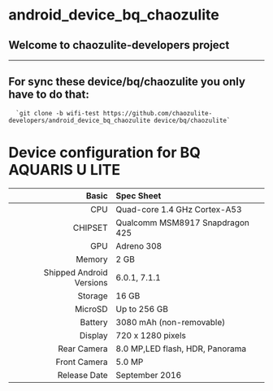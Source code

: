 # android_device_bq_chaozulite
## Welcome to chaozulite-developers project
**************************************************************************************
## For sync these device/bq/chaozulite you only have to do that:
```
  `git clone -b wifi-test https://github.com/chaozulite-developers/android_device_bq_chaozulite device/bq/chaozulite`
```

Device configuration for BQ AQUARIS U LITE
===========================================

Basic   | Spec Sheet
-------:|:-------------------------
CPU     | Quad-core 1.4 GHz Cortex-A53
CHIPSET | Qualcomm MSM8917 Snapdragon 425
GPU     | Adreno 308
Memory  | 2 GB
Shipped Android Versions | 6.0.1, 7.1.1
Storage | 16 GB
MicroSD | Up to 256 GB
Battery | 3080 mAh (non-removable)
Display | 720 x 1280 pixels
Rear Camera  | 8.0 MP,LED flash, HDR, Panorama
Front Camera | 5.0 MP
Release Date | September 2016
